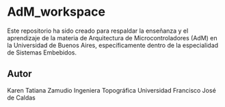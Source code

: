 # AdM_workspace
Este repositorio ha sido creado para respaldar la enseñanza y el aprendizaje de la materia de Arquitectura de Microcontroladores (AdM) en la Universidad de Buenos Aires, específicamente dentro de la especialidad de Sistemas Embebidos. 

## Autor

Karen Tatiana Zamudio 
Ingeniera Topográfica 
Universidad Francisco José de Caldas

